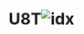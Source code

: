 # U8T![idx](https://user-images.githubusercontent.com/25783105/210584702-c219d7d7-d84e-4d13-a837-4348a5fbe8ed.png)
